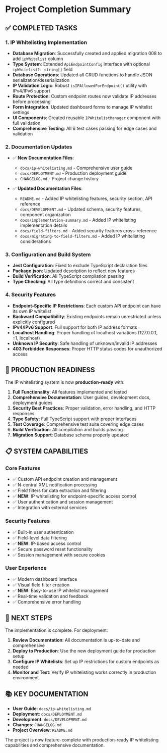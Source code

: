 # Project Completion Summary

## ✅ COMPLETED TASKS

### 1. IP Whitelisting Implementation
- **Database Migration**: Successfully created and applied migration 008 to add `ipWhitelist` column
- **Type System**: Extended `ApiEndpointConfig` interface with optional `ipWhitelist?: string[]` field
- **Database Operations**: Updated all CRUD functions to handle JSON serialization/deserialization
- **IP Validation Logic**: Robust `isIPAllowedForEndpoint()` utility with IPv4/IPv6 support
- **Route Protection**: Custom endpoint routes now validate IP addresses before processing
- **Form Integration**: Updated dashboard forms to manage IP whitelist settings
- **UI Components**: Created reusable `IPWhitelistManager` component with full validation
- **Comprehensive Testing**: All 6 test cases passing for edge cases and validation

### 2. Documentation Updates
- ✅ **New Documentation Files**:
  - `docs/ip-whitelisting.md` - Comprehensive user guide
  - `docs/DEPLOYMENT.md` - Production deployment guide
  - `CHANGELOG.md` - Project change history

- ✅ **Updated Documentation Files**:
  - `README.md` - Added IP whitelisting features, security section, API reference
  - `docs/DEVELOPMENT.md` - Updated schema, security features, component organization
  - `docs/implementation-summary.md` - Added IP whitelisting implementation details
  - `docs/field-filters.md` - Added security features cross-reference
  - `docs/migrating-to-field-filters.md` - Added IP whitelisting considerations

### 3. Configuration and Build System
- **Jest Configuration**: Fixed to exclude TypeScript declaration files
- **Package.json**: Updated description to reflect new features
- **Build Verification**: All TypeScript compilation passing
- **Type Checking**: All type definitions correct and consistent

### 4. Security Features
- **Endpoint-Specific IP Restrictions**: Each custom API endpoint can have its own IP whitelist
- **Backward Compatibility**: Existing endpoints remain unrestricted unless explicitly configured
- **IPv4/IPv6 Support**: Full support for both IP address formats
- **Localhost Handling**: Proper handling of localhost variations (127.0.0.1, ::1, localhost)
- **Unknown IP Security**: Safe handling of unknown/invalid IP addresses
- **403 Forbidden Responses**: Proper HTTP status codes for unauthorized access

## 🏁 PRODUCTION READINESS

The IP whitelisting system is now **production-ready** with:

1. **Full Functionality**: All features implemented and tested
2. **Comprehensive Documentation**: User guides, development docs, deployment guides
3. **Security Best Practices**: Proper validation, error handling, and HTTP responses
4. **Type Safety**: Full TypeScript support with proper interfaces
5. **Test Coverage**: Comprehensive test suite covering edge cases
6. **Build Verification**: All compilation and builds passing
7. **Migration Support**: Database schema properly updated

## 📋 SYSTEM CAPABILITIES

### Core Features
- ✅ Custom API endpoint creation and management
- ✅ N-central XML notification processing
- ✅ Field filters for data extraction and filtering
- ✅ **NEW**: IP whitelisting for endpoint-specific access control
- ✅ User authentication and session management
- ✅ Integration with external services

### Security Features
- ✅ Built-in user authentication
- ✅ Field-level data filtering
- ✅ **NEW**: IP-based access control
- ✅ Secure password reset functionality
- ✅ Session management with secure cookies

### User Experience
- ✅ Modern dashboard interface
- ✅ Visual field filter creation
- ✅ **NEW**: Easy-to-use IP whitelist management
- ✅ Real-time validation and feedback
- ✅ Comprehensive error handling

## 🚀 NEXT STEPS

The implementation is complete. For deployment:

1. **Review Documentation**: All documentation is up-to-date and comprehensive
2. **Deploy to Production**: Use the new deployment guide for production setup
3. **Configure IP Whitelists**: Set up IP restrictions for custom endpoints as needed
4. **Monitor and Test**: Verify IP whitelisting works correctly in production environment

## 📚 KEY DOCUMENTATION

- **User Guide**: `docs/ip-whitelisting.md`
- **Deployment**: `docs/DEPLOYMENT.md`
- **Development**: `docs/DEVELOPMENT.md`
- **Changes**: `CHANGELOG.md`
- **Project Overview**: `README.md`

The project is now feature-complete with production-ready IP whitelisting capabilities and comprehensive documentation.
